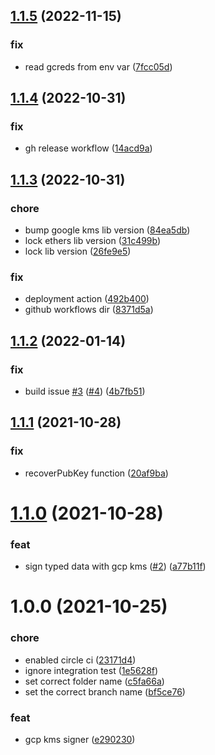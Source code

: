 ## [1.1.5](https://github.com/openlawteam/ethers-gcp-kms-signer/compare/v1.1.4...v1.1.5) (2022-11-15)


### fix

* read gcreds from env var ([7fcc05d](https://github.com/openlawteam/ethers-gcp-kms-signer/commit/7fcc05d79e4d06bda0920dcc785e0560cd7d2835))

## [1.1.4](https://github.com/openlawteam/ethers-gcp-kms-signer/compare/v1.1.3...v1.1.4) (2022-10-31)


### fix

* gh release workflow ([14acd9a](https://github.com/openlawteam/ethers-gcp-kms-signer/commit/14acd9a3ebd47e29f3d4d0e6062902f88c984ed2))

## [1.1.3](https://github.com/openlawteam/ethers-gcp-kms-signer/compare/v1.1.2...v1.1.3) (2022-10-31)


### chore

* bump google kms lib version ([84ea5db](https://github.com/openlawteam/ethers-gcp-kms-signer/commit/84ea5dbcf1751cd59d4095ae836257379dd52352))
* lock ethers lib version ([31c499b](https://github.com/openlawteam/ethers-gcp-kms-signer/commit/31c499b9f317fbd6be055f540a08e2d25cb50abe))
* lock lib version ([26fe9e5](https://github.com/openlawteam/ethers-gcp-kms-signer/commit/26fe9e5b61a516a389b7e72639b7e34524561755))


### fix

* deployment action ([492b400](https://github.com/openlawteam/ethers-gcp-kms-signer/commit/492b40084844ab82aadde3784a96ee29af8ad995))
* github workflows dir ([8371d5a](https://github.com/openlawteam/ethers-gcp-kms-signer/commit/8371d5a1eb8cc1ee0927f7fab2bf6bf79bed7820))

## [1.1.2](https://github.com/openlawteam/ethers-gcp-kms-signer/compare/v1.1.1...v1.1.2) (2022-01-14)


### fix

* build issue [#3](https://github.com/openlawteam/ethers-gcp-kms-signer/issues/3) ([#4](https://github.com/openlawteam/ethers-gcp-kms-signer/issues/4)) ([4b7fb51](https://github.com/openlawteam/ethers-gcp-kms-signer/commit/4b7fb51dcf0d68a52cb525bc2b3a96bcab95ca2c))

## [1.1.1](https://github.com/openlawteam/ethers-gcp-kms-signer/compare/v1.1.0...v1.1.1) (2021-10-28)


### fix

* recoverPubKey function ([20af9ba](https://github.com/openlawteam/ethers-gcp-kms-signer/commit/20af9ba81d25c1f61bd902d3e23e5f416ae345e9))

# [1.1.0](https://github.com/openlawteam/ethers-gcp-kms-signer/compare/v1.0.0...v1.1.0) (2021-10-28)


### feat

* sign typed data with gcp kms ([#2](https://github.com/openlawteam/ethers-gcp-kms-signer/issues/2)) ([a77b11f](https://github.com/openlawteam/ethers-gcp-kms-signer/commit/a77b11f85621d12b087977c27302dadf27ed9b39))

# 1.0.0 (2021-10-25)


### chore

* enabled circle ci ([23171d4](https://github.com/openlawteam/ethers-gcp-kms-signer/commit/23171d4b857370933df429c5018d3d8fe5b7b2c2))
* ignore integration test ([1e5628f](https://github.com/openlawteam/ethers-gcp-kms-signer/commit/1e5628f74efb91773fb9eed5f621ee804b72bcc2))
* set correct folder name ([c5fa66a](https://github.com/openlawteam/ethers-gcp-kms-signer/commit/c5fa66ab7716715e76e7a4c7abf683c74f787501))
* set the correct branch name ([bf5ce76](https://github.com/openlawteam/ethers-gcp-kms-signer/commit/bf5ce76c7638aa318ce2c7bf4dc784dc9ace8df3))


### feat

* gcp kms signer ([e290230](https://github.com/openlawteam/ethers-gcp-kms-signer/commit/e290230386a28a4b6b7fa4b4ecb13e365f1b8ed0))
